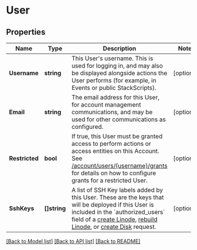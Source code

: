 # User

## Properties
Name | Type | Description | Notes
------------ | ------------- | ------------- | -------------
**Username** | **string** | This User&#39;s username. This is used for logging in, and may also be displayed alongside actions the User performs (for example, in Events or public StackScripts).  | [optional] 
**Email** | **string** | The email address for this User, for account management communications, and may be used for other communications as configured.  | [optional] 
**Restricted** | **bool** | If true, this User must be granted access to perform actions or access entities on this Account. See [/account/users/{username}/grants](/#operation/getUserGrants) for details on how to configure grants for a restricted User.  | [optional] 
**SshKeys** | **[]string** | A list of SSH Key labels added by this User. These are the keys that will be deployed if this User is included in the &#x60;authorized_users&#x60; field of a [create Linode](/#operation/createLinodeInstance), [rebuild Linode](/#operation/rebuildLinodeInstance), or [create Disk](/#operation/addLinodeDisk) request.  | [optional] 

[[Back to Model list]](../README.md#documentation-for-models) [[Back to API list]](../README.md#documentation-for-api-endpoints) [[Back to README]](../README.md)


